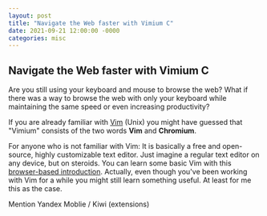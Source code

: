 ```yaml
---
layout: post
title: "Navigate the Web faster with Vimium C"
date: 2021-09-21 12:00:00 -0000
categories: misc
---
```


## Navigate the Web faster with Vimium C

Are you still using your keyboard and mouse to browse the web?
What if there was a way to browse the web with only your keyboard while maintaining the same speed or even increasing productivity?

If you are already familiar with <a href="https://en.wikipedia.org/wiki/Vim_(text_editor)" target="_blank">Vim</a> (Unix) you might have guessed that "Vimium" consists of the two words **Vim** and **Chromium**. 

For anyone who is not familiar with Vim: It is basically a free and open-source, highly customizable text editor. Just imagine a regular text editor on any device, but on steroids. You can learn some basic Vim with this <a href="https://www.openvim.com/" target="_blank">browser-based introduction</a>. Actually, even though you've been working with Vim for a while you might still learn something useful. At least for me this as the case.




Mention Yandex Moblie / Kiwi (extensions)
